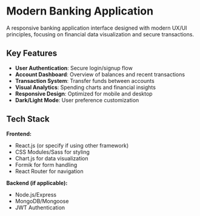 # Modern Banking Application

A responsive banking application interface designed with modern UX/UI principles, focusing on financial data visualization and secure transactions.

## Key Features

- **User Authentication**: Secure login/signup flow
- **Account Dashboard**: Overview of balances and recent transactions
- **Transaction System**: Transfer funds between accounts
- **Visual Analytics**: Spending charts and financial insights
- **Responsive Design**: Optimized for mobile and desktop
- **Dark/Light Mode**: User preference customization

## Tech Stack

**Frontend:**
- React.js (or specify if using other framework)
- CSS Modules/Sass for styling
- Chart.js for data visualization
- Formik for form handling
- React Router for navigation

**Backend (if applicable):**
- Node.js/Express
- MongoDB/Mongoose
- JWT Authentication
